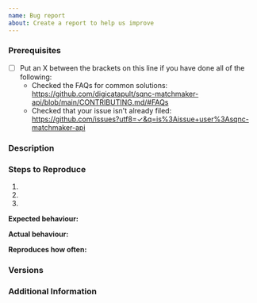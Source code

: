 ```yaml
---
name: Bug report
about: Create a report to help us improve
---
```


<!--

Have you read our Code of Conduct? By filing an Issue, you are expected to comply with it, including treating everyone with respect: https://github.com/digicatapult/sqnc-matchmaker-api/.github/blob/main/CODE_OF_CONDUCT.md

-->

### Prerequisites

- [ ] Put an X between the brackets on this line if you have done all of the following:
  - Checked the FAQs for common solutions: <https://github.com/digicatapult/sqnc-matchmaker-api/blob/main/CONTRIBUTING.md/#FAQs>
  - Checked that your issue isn't already filed: <https://github.com/issues?utf8=✓&q=is%3Aissue+user%3Asqnc-matchmaker-api>

### Description

<!-- Description of the issue -->

### Steps to Reproduce

1. <!-- First Step -->
2. <!-- Second Step -->
3. <!-- and so on… -->

**Expected behaviour:**

<!-- What you expect to happen -->

**Actual behaviour:**

<!-- What actually happens -->

**Reproduces how often:**

<!-- What percentage of the time does it reproduce? -->

### Versions

<!-- You can get this information from copy and pasting the version on the home page or via package.json. Also, please include the OS and what version of the OS you're running. -->

### Additional Information

<!-- Any additional information, configuration or data that might be necessary to reproduce the issue. -->
